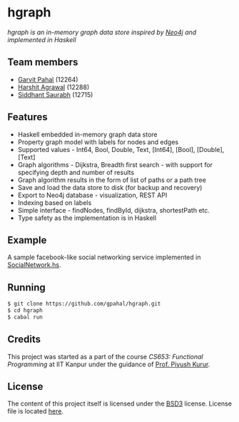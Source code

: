 # hgraph

*hgraph is an in-memory graph data store inspired by [Neo4j](http://neo4j.com/) and implemented in Haskell*

## Team members

- [Garvit Pahal](https://github.com/gpahal) (12264)
- [Harshit Agrawal](https://github.com/harshitagrawal039) (12288)
- [Siddhant Saurabh](https://github.com/sidsaurb) (12715)

## Features

- Haskell embedded in-memory graph data store
- Property graph model with labels for nodes and edges
- Supported values - Int64, Bool, Double, Text, [Int64], [Bool], [Double], [Text]
- Graph algorithms - Dijkstra, Breadth first search - with support for specifying depth and number of results
- Graph algorithm results in the form of list of paths or a path tree
- Save and load the data store to disk (for backup and recovery)
- Export to Neo4j database - visualization, REST API
- Indexing based on labels
- Simple interface - findNodes, findById, dijkstra, shortestPath etc.
- Type safety as the implementation is in Haskell

## Example

A sample facebook-like social networking service implemented in [SocialNetwork.hs](https://github.com/gpahal/hgraph/blob/master/src/SocialNetwork.hs).

## Running

```bash
$ git clone https://github.com/gpahal/hgraph.git
$ cd hgraph
$ cabal run
```

## Credits

This project was started as a part of the course *CS653: Functional Programming* at IIT Kanpur under the guidance of [Prof. Piyush Kurur](https://github.com/piyush-kurur).

## License

The content of this project itself is licensed under the [BSD3](https://opensource.org/licenses/BSD-3-Clause) license. License file is located [here](https://github.com/gpahal/hgraph/blob/master/LICENSE).
